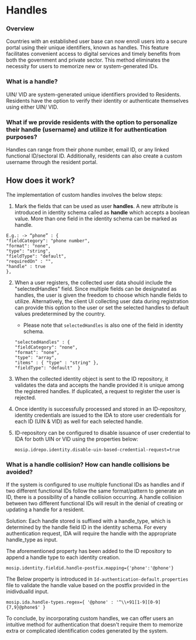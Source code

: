 # Handles

### Overview

Countries with an established user base can now enroll users into a secure portal using their unique identifiers, known as handles. This feature facilitates convenient access to digital services and timely benefits from both the government and private sector. This method eliminates the necessity for users to memorize new or system-generated IDs.

### What is a handle?

UIN/ VID are system-generated unique identifiers provided to Residents. Residents have the option to verify their identity or authenticate themselves using either UIN/ VID.

### What if we provide residents with the option to personalize their handle (username) and utilize it for authentication purposes?

Handles can range from their phone number, email ID, or any linked functional ID/sectoral ID. Additionally, residents can also create a custom username through the resident portal.

## How does it work?

The implementation of custom handles involves the below steps:

1. Mark the fields that can be used as user **handles**. A new attribute is introduced in identity schema called as **handle** which accepts a boolean value. More than one field in the identity schema can be marked as handle.

  ```
  E.g.: -> “phone” : {
 "fieldCategory": "phone number",
 "format": "none",
 "type": "string",
 "fieldType": "default",
 "requiredOn" : "",
 "handle" : true
 },
 ```

 2. When a user registers, the collected user data should include the "selectedHandles" field. Since multiple fields can be designated as handles, the user is given the freedom to choose which handle fields to utilize. Alternatively, the client UI collecting user data during registration can provide this option to the user or set the selected handles to default values predetermined by the country.

    * Please note that `selectedHandles` is also one of the field in identity schema.
      
     
    ```
    "selectedHandles" : {
    "fieldCategory": "none",
    "format": "none",
    "type": "array",
    "items" : { "type" : "string" },
    "fieldType": "default"  }
    ```
3. When the collected identity object is sent to the ID repository, it validates the data and accepts the handle provided it is unique among the registered handles. If duplicated, a request to register the user is rejected.

4. Once identity is successfully processed and stored in an ID-repository, identity credentials are issued to the IDA to store user credentials for each ID (UIN & VID) as well for each selected handle.

5. ID-repository can be configured to disable issuance of user credential to IDA for both UIN or VID using the properties below:

   ```
   mosip.idrepo.identity.disable-uin-based-credential-request=true
   ```

### What is a handle collision? How can handle collisions be avoided?

If the system is configured to use multiple functional IDs as handles and if two different functional IDs follow the same format/pattern to generate an ID, there is a possibility of a handle collision occurring.
A handle collision between two different functional IDs will result in the denial of creating or updating a handle for a resident.

Solution: Each handle stored is suffixed with a handle_type, which is determined by the handle field ID in the identity schema. For every authentication request, IDA will require the handle with the appropriate handle_type as input.

The aforementioned property has been added to the ID repository to append a handle type to each identity creation.

```
mosip.identity.fieldid.handle-postfix.mapping={'phone':'@phone'}
```

The Below property is introduced in `Id-authentication-default.properties` file to validate the handle value based on the postfix provided in the inidivdualId input.

```
mosip.ida.handle-types.regex={ '@phone' : '^\\+91[1-9][0-9]{7,9}@phone$' }
```

To conclude, by incorporating custom handles, we can offer users an intuitive method for authentication that doesn't require them to memorize extra or complicated identification codes generated by the system.






